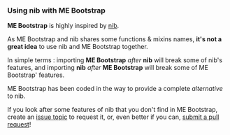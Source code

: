 ### Using nib with ME Bootstrap

**ME Bootstrap** is highly inspired by [nib](http://visionmedia.github.io/nib/).

As ME Bootstrap and nib shares some functions & mixins names, **it's not a great idea** to use nib and ME Bootstrap together.

In simple terms : importing **ME Bootstrap** *after* **nib** will break some of nib's features, and importing **nib** *after* **ME Bootstrap** will break some of ME Bootstrap' features.

ME Bootstrap has been coded in the way to provide a complete *alternative* to nib.

If you look after some features of nib that you don't find in ME Bootstrap, create an [issue topic](https://github.com/krkn/me-bootstrap/issues) to request it, or, even better if you can, [submit a pull request](https://github.com/krkn/me-bootstrap/blob/master/CONTRIBUTING.md)!
